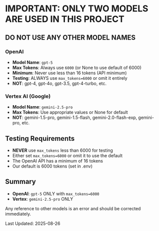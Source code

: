 # IMPORTANT: ONLY TWO MODELS ARE USED IN THIS PROJECT

## DO NOT USE ANY OTHER MODEL NAMES

### OpenAI
- **Model Name**: `gpt-5`
- **Max Tokens**: Always use `6000` (or None to use default of 6000)
- **Minimum**: Never use less than 16 tokens (API minimum)
- **Testing**: ALWAYS use `max_tokens=6000` or omit it entirely
- **NOT**: gpt-4, gpt-4o, gpt-3.5, gpt-4-turbo, etc.

### Vertex AI (Google)  
- **Model Name**: `gemini-2.5-pro`
- **Max Tokens**: Use appropriate values or None for default
- **NOT**: gemini-1.5-pro, gemini-1.5-flash, gemini-2.0-flash-exp, gemini-pro, etc.

## Testing Requirements
- **NEVER** use `max_tokens` less than 6000 for testing
- Either set `max_tokens=6000` or omit it to use the default
- The OpenAI API has a minimum of 16 tokens
- Our default is 6000 tokens (set in .env)

## Summary
- **OpenAI**: `gpt-5` ONLY with `max_tokens=6000`
- **Vertex**: `gemini-2.5-pro` ONLY

Any reference to other models is an error and should be corrected immediately.

Last Updated: 2025-08-26